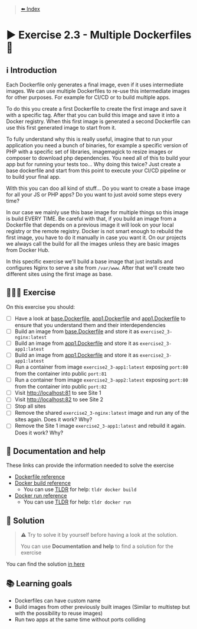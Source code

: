 > [⬅️ Index](../README.md)
# ▶️ Exercise 2.3 - Multiple Dockerfiles 👯

## ℹ️ Introduction

Each Dockerfile only generates a final image, even if it uses intermediate images. We can use multiple Dockerfiles to
re-use this intermediate images for other purposes. For example for CI/CD or to build multiple apps.

To do this you create a first Dockerfile to create the first image and save it with a specific tag. After that you can
build this image and save it into a Docker registry.
When this first image is generated a second Dockerfile can use this first generated image to start from it.

To fully understand why this is really useful, imagine that to run your application you need a bunch of binaries, for
example a specific version of PHP with a specific set of libraries, imagemagick to resize images or composer to download
php dependencies. You need all of this to build your app but for running your tests too... Why doing this twice? Just
create a base dockerfile and start from this point to execute your CI/CD pipeline or to build your final app.

With this you can doo all kind of stuff... Do you want to create a base image for all your JS or PHP apps? Do you want
to just avoid some steps every time?

In our case we mainly use this base image for multiple things so this image is build EVERY TIME. Be careful with that,
if you build an image from a Dockerfile that depends on a previous image it will look on your local registry or the
remote registry. Docker is not smart enough to rebuild the first image, you have to do it manually in case you want it.
On our projects we always call the build for all the images unless they are basic images from Docker Hub.

In this specific exercise we'll build a base image that just installs and configures Nginx to serve a site from
`/var/www`. After that we'll create two different sites using the first image as base.

## 👩🏻‍💻 Exercise

On this exercise you should:

- [ ] Have a look at [base.Dockerfile](files/base.Dockerfile), [app1.Dockerfile](files/app1.Dockerfile)
  and [app1.Dockerfile](files/app1.Dockerfile) to ensure that you understand them and their interdependencies
- [ ] Build an image from [base.Dockerfile](files/base.Dockerfile) and store it as `exercise2_3-nginx:latest`
- [ ] Build an image from [app1.Dockerfile](files/app1.Dockerfile) and store it as `exercise2_3-app1:latest`
- [ ] Build an image from [app1.Dockerfile](files/app1.Dockerfile) and store it as `exercise2_3-app1:latest`
- [ ] Run a container from image `exercise2_3-app1:latest` exposing `port:80` from the container into public `port:81`
- [ ] Run a container from image `exercise2_3-app2:latest` exposing `port:80` from the container into public `port:82`
- [ ] Visit [http://localhost:81](http://localhost:81) to see Site 1
- [ ] Visit [http://localhost:82](http://localhost:82) to see Site 2
- [ ] Stop all sites
- [ ] Remove the shared `exercise2_3-nginx:latest` image and run any of the sites again. Does it work? Why?
- [ ] Remove the Site 1 image `exercise2_3-app1:latest` and rebuild it again. Does it work? Why?

## 🤔 Documentation and help

These links can provide the information needed to solve the exercise

* [Dockerfile reference](https://docs.docker.com/engine/reference/builder/)
* [Docker build reference](https://docs.docker.com/engine/reference/commandline/build/)
  * You can use [TLDR](https://tldr.sh/) for help: `tldr docker build`
* [Docker run reference](https://docs.docker.com/engine/reference/run/)
  * You can use [TLDR](https://tldr.sh/) for help: `tldr docker run`

## 🧩 Solution

> ⚠️ Try to solve it by yourself before having a look at the solution.
>
> You can use **Documentation and help** to find a solution for the exercise

You can find the solution [in here](solution2_3.md)

## 📚 Learning goals

* Dockerfiles can have custom name
* Build images from other previously built images (Similar to multistep but with the possibility to reuse images)
* Run two apps at the same time without ports colliding

